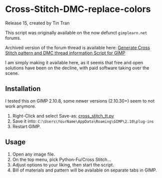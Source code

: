 # Cross-Stitch-DMC-replace-colors
Release 15, created by Tin Tran

This script was originally available on the now defunct `gimplearn.net` forums.

Archived version of the forum thread is available here: [Generate Cross Stitch pattern and DMC thread information Script for GIMP](https://web.archive.org/web/20221209152439/https://www.gimplearn.net/viewtopic.php/Generate-Cross-Stitch-pattern-and-DMC-thread-information-Script-for-GIMP?t=519)

I am simply making it available here, as it seems that free and open solutions have been on the decline, with paid software taking over the scene.

## Installation

I tested this on GIMP 2.10.8, some newer versions (2.10.30+) seem to not work anymore.

1. Right-Click and select Save-as: [cross_stitch_tt.py](https://github.com/mitsuami-megane/Cross-Stitch-DMC-replace-colors/raw/main/cross_stitch_tt.py)
2. Save it into: `C:\Users\YourName\AppData\Roaming\GIMP\2.10\plug-ins`
3. Restart GIMP.


## Usage

1. Open any image file.
2. On the top menu, pick Python-Fu/Cross Stitch...
3. Adjust options to your liking, then start the script.
4. Bill of materials and pattern will be available on separate tabs in GIMP.
